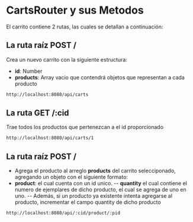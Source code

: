 # CartsRouter y sus Metodos
El carrito contiene 2 rutas, las cuales se detallan a continuación:


## La ruta raíz POST /

Crea un nuevo carrito con la siguiente estructura:
- **id**: Number
- **products**: Array vacio que contendrá objetos que representan a cada producto


```bash
http://localhost:8080/api/carts
```
## La ruta GET /:cid
Trae todos los productos que pertenezcan a el id proporcionado

```bash
http://localhost:8080/api/carts/1
```

## La ruta raíz POST /

- Agrega el producto al arreglo **products** del carrito selecciponado, agregando un objeto con el siguiente formato:
- **product**: el cual cuenta con un id unico.
-- **quantity** el cual contiene el numero de ejemplares de dicho producto, el cual se agrega de uno en uno. 
-- Además, si un producto ya existente intenta agregarse al producto, incrementar el campo quantity de dicho producto

```bash
http://localhost:8080/api/:cid/product/:pid
```

